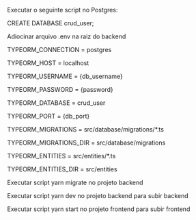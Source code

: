 Executar o seguinte script no Postgres:

CREATE DATABASE crud_user;

Adiocinar arquivo .env na raiz do backend

TYPEORM_CONNECTION = postgres

TYPEORM_HOST = localhost

TYPEORM_USERNAME = {db_username}

TYPEORM_PASSWORD = {password}

TYPEORM_DATABASE = crud_user

TYPEORM_PORT = {db_port}

TYPEORM_MIGRATIONS = src/database/migrations/*.ts

TYPEORM_MIGRATIONS_DIR = src/database/migrations

TYPEORM_ENTITIES = src/entities/*.ts

TYPEORM_ENTITIES_DIR = src/entities

Executar script yarn migrate no projeto backend

Executar script yarn dev no projeto backend para subir backend

Executar script yarn start no projeto frontend para subir frontend
